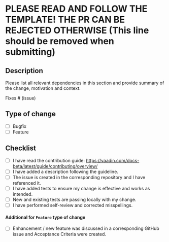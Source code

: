 # PLEASE READ AND FOLLOW THE TEMPLATE! THE PR CAN BE REJECTED OTHERWISE (This line should be removed when submitting)

## Description

Please list all relevant dependencies in this section and provide summary of the change, motivation and context.

Fixes # (issue)

## Type of change

- [ ] Bugfix
- [ ] Feature

## Checklist 

- [ ] I have read the contribution guide: https://vaadin.com/docs-beta/latest/guide/contributing/overview/
- [ ] I have added a description following the guideline.
- [ ] The issue is created in the corresponding repository and I have referenced it.
- [ ] I have added tests to ensure my change is effective and works as intended.
- [ ] New and existing tests are passing locally with my change.
- [ ] I have performed self-review and corrected misspellings.

#### Additional for `Feature` type of change

- [ ] Enhancement / new feature was discussed in a corresponding GitHub issue and Acceptance Criteria were created.
